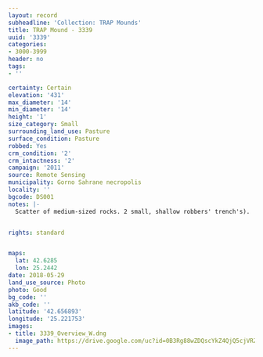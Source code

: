 ```yaml
---
layout: record
subheadline: 'Collection: TRAP Mounds'
title: TRAP Mound - 3339
uuid: '3339'
categories:
- 3000-3999
header: no
tags:
- ''

certainty: Certain
elevation: '431'
max_diameter: '14'
min_diameter: '14'
height: '1'
size_category: Small
surrounding_land_use: Pasture
surface_condition: Pasture
robbed: Yes
crm_condition: '2'
crm_intactness: '2'
campaign: '2011'
source: Remote Sensing
municipality: Gorno Sahrane necropolis
locality: ''
bgcode: DS001
notes: |-
  Scatter of medium-sized rocks. 2 small, shallow robbers' trench's).


rights: standard


maps:
  lat: 42.6285
  lon: 25.2442
date: 2018-05-29
land_use_source: Photo
photo: Good
bg_code: ''
akb_code: ''
latitude: '42.656893'
longitude: '25.221753'
images:
- title: 3339_Overview_W.dng
  image_path: https://drive.google.com/uc?id=0B3Rg88wZDQscYkZ4QjQ5cjVRZW8
---
```

